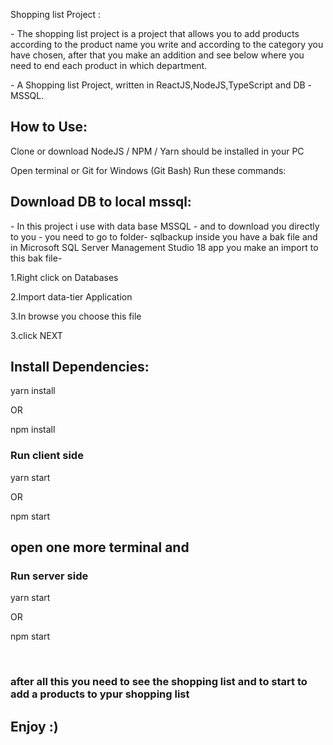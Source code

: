 Shopping list Project :

<p>- The shopping list project is a project that allows you to add products according to the product name you write and according to the category you have chosen, after that you make an addition and see below where you need to end each product in which department. </p>
<p>- A Shopping list Project, written in ReactJS,NodeJS,TypeScript and DB -MSSQL.</p>


## How to Use:

Clone or download
NodeJS / NPM / Yarn should be installed in your PC

Open terminal or Git for Windows (Git Bash)
Run these commands:


## Download DB to local mssql:
<p>- In this project i use with data base MSSQL - and to download you directly to you - you need to go to folder- sqlbackup inside you have a bak file and in Microsoft SQL Server Management Studio 18 app you make an import to this bak file-</p>
<p>1.Right click on Databases</p>
<p>2.Import data-tier Application</p>
<p>3.In browse you choose this file </p>
<p>3.click NEXT </p>

## Install Dependencies:

yarn install

OR

npm install

### Run client side 

yarn start

OR

npm start

## open one more terminal and 

### Run server side 

yarn start

OR

npm start


<br/>

### after all this you need to see the shopping list and to start to add a products to ypur shopping list

 ## Enjoy :)